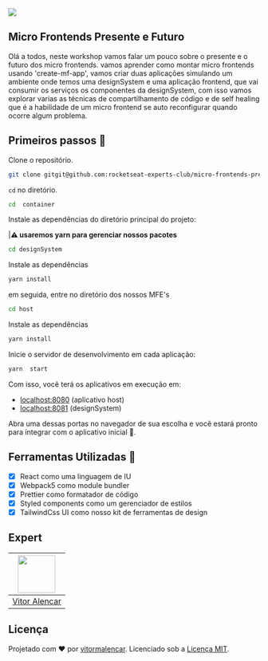 <img src="https://storage.googleapis.com/golden-wind/experts-club/capa-github.svg" />

## Micro Frontends Presente e Futuro

Olá a todos, neste workshop vamos falar um pouco sobre o presente e o futuro dos micro frontends.
vamos aprender como montar micro frontends usando 'create-mf-app',
vamos criar duas aplicações simulando um ambiente onde temos uma designSystem e uma aplicação frontend,
que vai consumir os serviços os componentes da designSystem, com isso vamos explorar varias as técnicas de compartilhamento de código
e de self healing que é a habilidade de um micro frontend se auto reconfigurar quando ocorre algum problema.

## Primeiros passos 🏁

Clone o repositório.

```sh
git clone gitgit@github.com:rocketseat-experts-club/micro-frontends-presente-futuro-2021-11-22-.git container
```

`cd` no diretório.

```sh
cd  container
```

Instale as dependências do diretório principal do projeto:

|**⚠️ usaremos yarn para gerenciar nossos pacotes**

```sh
cd designSystem
```

Instale as dependências

```sh
yarn install
```

em seguida, entre no diretório dos nossos MFE's

```sh
cd host
```

Instale as dependências

```sh
yarn install
```

Inicie o servidor de desenvolvimento em cada aplicação:

```sh
yarn  start
```

Com isso, você terá os aplicativos em execução em:

- [localhost:8080](http://localhost:8080/) (aplicativo host)
- [localhost:8081](http://localhost:8081/) (designSystem)


Abra uma dessas portas no navegador de sua escolha e você estará pronto para integrar com o aplicativo inicial 🚀.


## Ferramentas Utilizadas 🧰

- [x] React como uma linguagem de IU
- [x] Webpack5 como module bundler
- [x] Prettier como formatador de código
- [x] Styled components como um gerenciador de estilos
- [x] TailwindCss UI como nosso kit de ferramentas de design

## Expert

| [<img src="https://avatars.githubusercontent.com/u/7741167?s=460&u=41e738d1178fcf31656665fe34c1c490d9c271cb&v=4" width="75px;"/>](https://github.com/vitormalencar) |
| :-----------------------------------------------------------------------------------------------------------------------------------------------------------------: |
|                                                          [Vitor Alencar](https://github.com/vitormalencar)                                                          |

## Licença

Projetado com ♥ por [vitormalencar](https://vitormalencar.com). Licenciado sob a [Licença MIT](licença).

